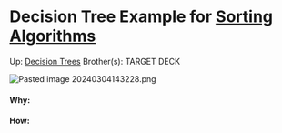 # Decision Tree Example for [Sorting Algorithms](sorting_algorithms)

Up: [Decision Trees](decision_trees)
Brother(s):
TARGET DECK

![Pasted image 20240304143228.png](pasted_image_20240304143228.png)



































#### Why:
#### How:









